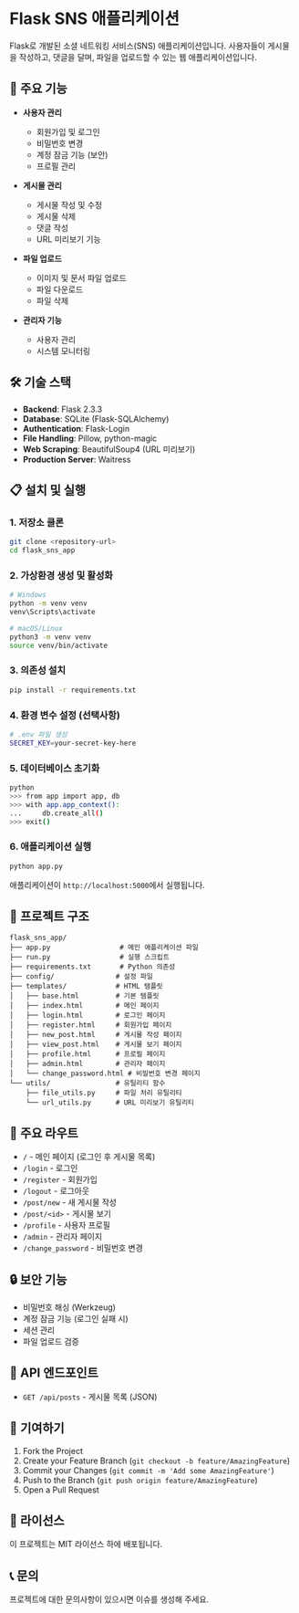 # Flask SNS 애플리케이션

Flask로 개발된 소셜 네트워킹 서비스(SNS) 애플리케이션입니다. 사용자들이 게시물을 작성하고, 댓글을 달며, 파일을 업로드할 수 있는 웹 애플리케이션입니다.

## 🚀 주요 기능

- **사용자 관리**
  - 회원가입 및 로그인
  - 비밀번호 변경
  - 계정 잠금 기능 (보안)
  - 프로필 관리

- **게시물 관리**
  - 게시물 작성 및 수정
  - 게시물 삭제
  - 댓글 작성
  - URL 미리보기 기능

- **파일 업로드**
  - 이미지 및 문서 파일 업로드
  - 파일 다운로드
  - 파일 삭제

- **관리자 기능**
  - 사용자 관리
  - 시스템 모니터링

## 🛠️ 기술 스택

- **Backend**: Flask 2.3.3
- **Database**: SQLite (Flask-SQLAlchemy)
- **Authentication**: Flask-Login
- **File Handling**: Pillow, python-magic
- **Web Scraping**: BeautifulSoup4 (URL 미리보기)
- **Production Server**: Waitress

## 📋 설치 및 실행

### 1. 저장소 클론
```bash
git clone <repository-url>
cd flask_sns_app
```

### 2. 가상환경 생성 및 활성화
```bash
# Windows
python -m venv venv
venv\Scripts\activate

# macOS/Linux
python3 -m venv venv
source venv/bin/activate
```

### 3. 의존성 설치
```bash
pip install -r requirements.txt
```

### 4. 환경 변수 설정 (선택사항)
```bash
# .env 파일 생성
SECRET_KEY=your-secret-key-here
```

### 5. 데이터베이스 초기화
```bash
python
>>> from app import app, db
>>> with app.app_context():
...     db.create_all()
>>> exit()
```

### 6. 애플리케이션 실행
```bash
python app.py
```

애플리케이션이 `http://localhost:5000`에서 실행됩니다.

## 📁 프로젝트 구조

```
flask_sns_app/
├── app.py                 # 메인 애플리케이션 파일
├── run.py                 # 실행 스크립트
├── requirements.txt       # Python 의존성
├── config/               # 설정 파일
├── templates/            # HTML 템플릿
│   ├── base.html         # 기본 템플릿
│   ├── index.html        # 메인 페이지
│   ├── login.html        # 로그인 페이지
│   ├── register.html     # 회원가입 페이지
│   ├── new_post.html     # 게시물 작성 페이지
│   ├── view_post.html    # 게시물 보기 페이지
│   ├── profile.html      # 프로필 페이지
│   ├── admin.html        # 관리자 페이지
│   └── change_password.html # 비밀번호 변경 페이지
└── utils/                # 유틸리티 함수
    ├── file_utils.py     # 파일 처리 유틸리티
    └── url_utils.py      # URL 미리보기 유틸리티
```

## 🔧 주요 라우트

- `/` - 메인 페이지 (로그인 후 게시물 목록)
- `/login` - 로그인
- `/register` - 회원가입
- `/logout` - 로그아웃
- `/post/new` - 새 게시물 작성
- `/post/<id>` - 게시물 보기
- `/profile` - 사용자 프로필
- `/admin` - 관리자 페이지
- `/change_password` - 비밀번호 변경

## 🔒 보안 기능

- 비밀번호 해싱 (Werkzeug)
- 계정 잠금 기능 (로그인 실패 시)
- 세션 관리
- 파일 업로드 검증

## 📝 API 엔드포인트

- `GET /api/posts` - 게시물 목록 (JSON)

## 🤝 기여하기

1. Fork the Project
2. Create your Feature Branch (`git checkout -b feature/AmazingFeature`)
3. Commit your Changes (`git commit -m 'Add some AmazingFeature'`)
4. Push to the Branch (`git push origin feature/AmazingFeature`)
5. Open a Pull Request

## 📄 라이선스

이 프로젝트는 MIT 라이선스 하에 배포됩니다.

## 📞 문의

프로젝트에 대한 문의사항이 있으시면 이슈를 생성해 주세요. 